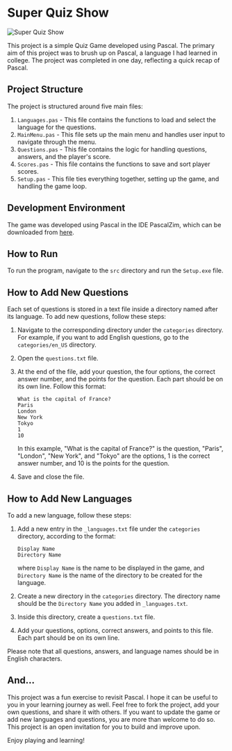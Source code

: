 # Super Quiz Show

![Super Quiz Show](./super_quiz_show.png)

This project is a simple Quiz Game developed using Pascal. The primary aim of this project was to brush up on Pascal, a language I had learned in college. The project was completed in one day, reflecting a quick recap of Pascal.

## Project Structure

The project is structured around five main files:

1. `Languages.pas` - This file contains the functions to load and select the language for the questions.
2. `MainMenu.pas` - This file sets up the main menu and handles user input to navigate through the menu.
3. `Questions.pas` - This file contains the logic for handling questions, answers, and the player's score.
4. `Scores.pas` - This file contains the functions to save and sort player scores.
5. `Setup.pas` - This file ties everything together, setting up the game, and handling the game loop.

## Development Environment

The game was developed using Pascal in the IDE PascalZim, which can be downloaded from [here](http://pascalzimbr.blogspot.com/).

## How to Run

To run the program, navigate to the `src` directory and run the `Setup.exe` file.

## How to Add New Questions

Each set of questions is stored in a text file inside a directory named after its language. To add new questions, follow these steps:

1. Navigate to the corresponding directory under the `categories` directory. For example, if you want to add English questions, go to the `categories/en_US` directory.
2. Open the `questions.txt` file.
3. At the end of the file, add your question, the four options, the correct answer number, and the points for the question. Each part should be on its own line. Follow this format:

    ```
    What is the capital of France?
    Paris
    London
    New York
    Tokyo
    1
    10
    ```
    In this example, "What is the capital of France?" is the question, "Paris", "London", "New York", and "Tokyo" are the options, 1 is the correct answer number, and 10 is the points for the question.

4. Save and close the file.

## How to Add New Languages

To add a new language, follow these steps:

1. Add a new entry in the `_languages.txt` file under the `categories` directory, according to the format:
    ```
    Display Name
    Directory Name
    ```
    where `Display Name` is the name to be displayed in the game, and `Directory Name` is the name of the directory to be created for the language.

2. Create a new directory in the `categories` directory. The directory name should be the `Directory Name` you added in `_languages.txt`.
3. Inside this directory, create a `questions.txt` file.
4. Add your questions, options, correct answers, and points to this file. Each part should be on its own line.

Please note that all questions, answers, and language names should be in English characters.

## And...

This project was a fun exercise to revisit Pascal. I hope it can be useful to you in your learning journey as well. Feel free to fork the project, add your own questions, and share it with others. If you want to update the game or add new languages and questions, you are more than welcome to do so. This project is an open invitation for you to build and improve upon.

Enjoy playing and learning!
